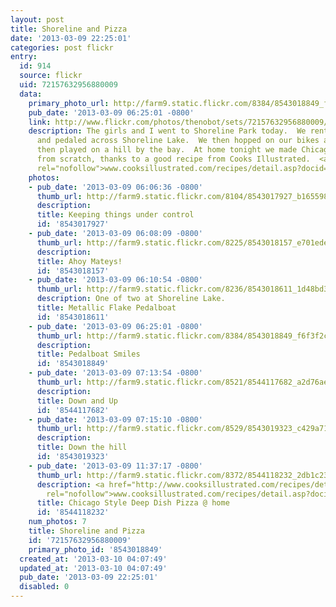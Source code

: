 ```yaml
---
layout: post
title: Shoreline and Pizza
date: '2013-03-09 22:25:01'
categories: post flickr
entry:
  id: 914
  source: flickr
  uid: 72157632956880009
  data:
    primary_photo_url: http://farm9.static.flickr.com/8384/8543018849_f6f3f2c88f_m.jpg
    pub_date: '2013-03-09 06:25:01 -0800'
    link: http://www.flickr.com/photos/thenobot/sets/72157632956880009/
    description: The girls and I went to Shoreline Park today.  We rented a pedalboat
      and pedaled across Shoreline Lake.  We then hopped on our bikes and rode a bit,
      then played on a hill by the bay.  At home tonight we made Chicago-style pizza
      from scratch, thanks to a good recipe from Cooks Illustrated.  <a href="http://www.cooksillustrated.com/recipes/detail.asp?docid=21349"
      rel="nofollow">www.cooksillustrated.com/recipes/detail.asp?docid=21349</a>
    photos:
    - pub_date: '2013-03-09 06:06:36 -0800'
      thumb_url: http://farm9.static.flickr.com/8104/8543017927_b165598897_s.jpg
      description: 
      title: Keeping things under control
      id: '8543017927'
    - pub_date: '2013-03-09 06:08:09 -0800'
      thumb_url: http://farm9.static.flickr.com/8225/8543018157_e701edec56_s.jpg
      description: 
      title: Ahoy Mateys!
      id: '8543018157'
    - pub_date: '2013-03-09 06:10:54 -0800'
      thumb_url: http://farm9.static.flickr.com/8236/8543018611_1d48bd35cb_s.jpg
      description: One of two at Shoreline Lake.
      title: Metallic Flake Pedalboat
      id: '8543018611'
    - pub_date: '2013-03-09 06:25:01 -0800'
      thumb_url: http://farm9.static.flickr.com/8384/8543018849_f6f3f2c88f_s.jpg
      description: 
      title: Pedalboat Smiles
      id: '8543018849'
    - pub_date: '2013-03-09 07:13:54 -0800'
      thumb_url: http://farm9.static.flickr.com/8521/8544117682_a2d76aee5c_s.jpg
      description: 
      title: Down and Up
      id: '8544117682'
    - pub_date: '2013-03-09 07:15:10 -0800'
      thumb_url: http://farm9.static.flickr.com/8529/8543019323_c429a71814_s.jpg
      description: 
      title: Down the hill
      id: '8543019323'
    - pub_date: '2013-03-09 11:37:17 -0800'
      thumb_url: http://farm9.static.flickr.com/8372/8544118232_2db1c2300e_s.jpg
      description: <a href="http://www.cooksillustrated.com/recipes/detail.asp?docid=21349"
        rel="nofollow">www.cooksillustrated.com/recipes/detail.asp?docid=21349</a>
      title: Chicago Style Deep Dish Pizza @ home
      id: '8544118232'
    num_photos: 7
    title: Shoreline and Pizza
    id: '72157632956880009'
    primary_photo_id: '8543018849'
  created_at: '2013-03-10 04:07:49'
  updated_at: '2013-03-10 04:07:49'
  pub_date: '2013-03-09 22:25:01'
  disabled: 0
---
```


